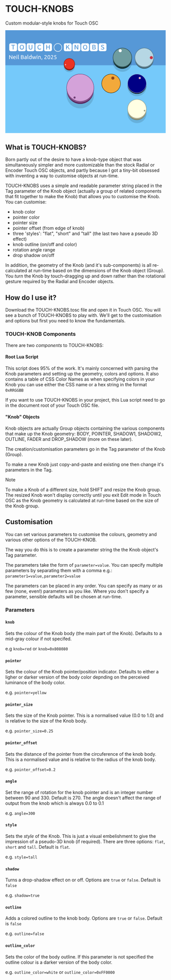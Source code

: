 # TOUCH-KNOBS
Custom modular-style knobs for Touch OSC

![TOUCH-KNOBS](img/TOUCH-KNOBS.png)

## What is TOUCH-KNOBS?

Born partly out of the desire to have a knob-type object that was simultaneously simpler and more customizable than the stock Radial or Encoder Touch OSC objects, and partly because I got a tiny-bit obsessed with inventing a way to customise objects at run-time.

TOUCH-KNOBS uses a simple and readable parameter string placed in the Tag parameter of the Knob object (actually a group of related components that fit together to make the Knob) that allows you to customise the Knob. You can customise:

* knob color
* pointer color
* pointer size
* pointer offset (from edge of knob)
* three 'styles': "flat", "short" and "tall" (the last two have a pseudo 3D effect)
* knob outline (on/off and color)
* rotation angle range
* drop shadow on/off

In addition, the geometry of the Knob (and it's sub-components) is all re-calculated at run-time based on the dimensions of the Knob object (Group). You *turn* the Knob by touch-dragging up and down rather than the rotational gesture required by the Radial and Encoder objects.

## How do I use it?

Download the TOUCH-KNOBS.tosc file and open it in Touch OSC. You will see a bunch of TOUCH-KNOBS to play with. We'll get to the customisation and options but first you need to know the fundamentals.

### TOUCH-KNOB Components

There are two *components* to TOUCH-KNOBS:

#### Root Lua Script

This script does 95% of the work. It's mainly concerned with parsing the Knob parameters and setting up the geometry, colors and options. It also contains a table of CSS Color Names as when specifying colors in your Knob you can use either the CSS name or a hex string in the format `0xRRGGBB`

If you want to use TOUCH-KNOBS in your project, this Lua script need to go in the document root of your Touch OSC file.

#### "Knob" Objects

Knob objects are actually Group objects containing the various components that make up the Knob geometry: BODY, POINTER, SHADOW1, SHADOW2, OUTLINE, FADER and DROP_SHADOW (more on these later).

The creation/customisation parameters go in the Tag parameter of the Knob (Group).

To make a new Knob just copy-and-paste and existing one then change it's parameters in the Tag.

> [!NOTE]
> To make a Knob of a different size, hold SHIFT and resize the Knob group. The resized Knob won't display correctly until you exit Edit mode in Touch OSC as the Knob geometry is calculated at run-time based on the size of the Knob group.

## Customisation

You can set various parameters to customise the colours, geometry and various other options of the TOUCH-KNOB.

The way you do this is to create a parameter string the the Knob object's Tag parameter.

The parameters take the form of `parameter=value`. You can specify multiple parameters by separating them with a comma e.g.: `parameter1=value,parameter2=value`

The parameters can be placed in any order. You can specify as many or as few (none, even!) parameters as you like. Where you don't specify a parameter, sensible defaults will be chosen at run-time.

### Parameters

#### `knob`
Sets the colour of the Knob body (the main part of the Knob). Defaults to a mid-gray colour if not specifed.

e.g `knob=red` or `knob=0x808080`

#### `pointer`
Sets the colour of the Knob pointer/position indicator. Defaults to either a ligher or darker version of the body color depnding on the perceived luminance of the body color.

e.g. `pointer=yellow`

#### `pointer_size`
Sets the size of the Knob pointer. This is a normalised value (0.0 to 1.0) and is relative to the size of the Knob body.

e.g. `pointer_size=0.25`

#### `pointer_offset`
Sets the distance of the pointer from the circuference of the knob body. This is a normalised value and is relative to the radius of the knob body.

e.g. `pointer_offset=0.2`

#### `angle`
Set the range of rotation for the knob pointer and is an integer number between 90 and 330. Default is 270. The angle doesn't affect the range of output from the knob which is always 0.0 to 0.1

e.g. `angle=300`

#### `style`
Sets the *style* of the Knob. This is just a visual embelishment to give the impression of a pseudo-3D knob (if required). There are three options: `flat`, `short` and `tall`. Default is `flat`.

e.g. `style=tall`

#### `shadow`
Turns a drop-shadow effect on or off. Options are `true` or `false`. Default is `false`

e.g. `shadow=true`

#### `outline`
Adds a colored outline to the knob body. Options are `true` or `false`. Default is `false`

e.g. `outline=false`

#### `outline_color`
Sets the color of the body outline. If this parameter is not specified the outline colour is a darker version of the body color.

e.g. `outline_color=white` or `outline_color=0xFF0000`

